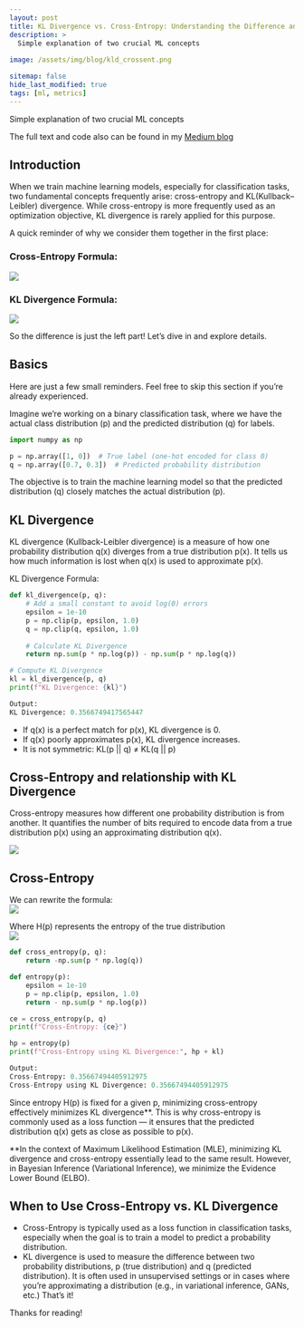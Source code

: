 ```yaml
---
layout: post
title: KL Divergence vs. Cross-Entropy: Understanding the Difference and Similarities
description: >
  Simple explanation of two crucial ML concepts
  
image: /assets/img/blog/kld_crossent.png

sitemap: false
hide_last_modified: true
tags: [ml, metrics]
---
```


Simple explanation of two crucial ML concepts

The full text and code also can be found in my [Medium blog](https://medium.com/@katykas/kl-divergence-vs-cross-entropy-understanding-the-difference-and-similarities-9cbc0c796598)

## Introduction
When we train machine learning models, especially for classification tasks, two fundamental concepts frequently arise: cross-entropy and KL(Kullback–Leibler) divergence. While cross-entropy is more frequently used as an optimization objective, KL divergence is rarely applied for this purpose.

A quick reminder of why we consider them together in the first place:

### Cross-Entropy Formula:
![](https://miro.medium.com/v2/resize:fit:828/format:webp/1*lfZ9hhE-5FUxNXQ0_0J7Wg.png)

### KL Divergence Formula:
![](https://miro.medium.com/v2/resize:fit:4800/format:webp/1*xDjm8bNW2dtblCX8_2SnXw.png)

So the difference is just the left part! Let’s dive in and explore details.

## Basics
Here are just a few small reminders. Feel free to skip this section if you’re already experienced.

Imagine we’re working on a binary classification task, where we have the actual class distribution (p) and the predicted distribution (q) for labels.

```python
import numpy as np

p = np.array([1, 0])  # True label (one-hot encoded for class 0)
q = np.array([0.7, 0.3])  # Predicted probability distribution
```

The objective is to train the machine learning model so that the predicted distribution (q) closely matches the actual distribution (p).

## KL Divergence
KL divergence (Kullback-Leibler divergence) is a measure of how one probability distribution q(x) diverges from a true distribution p(x). It tells us how much information is lost when q(x) is used to approximate p(x).


KL Divergence Formula:

```python
def kl_divergence(p, q):
    # Add a small constant to avoid log(0) errors
    epsilon = 1e-10
    p = np.clip(p, epsilon, 1.0)
    q = np.clip(q, epsilon, 1.0)
    
    # Calculate KL Divergence
    return np.sum(p * np.log(p)) - np.sum(p * np.log(q))

# Compute KL Divergence
kl = kl_divergence(p, q)
print(f"KL Divergence: {kl}")
```
```python
Output:
KL Divergence: 0.3566749417565447
```

* If q(x) is a perfect match for p(x), KL divergence is 0.
* If q(x) poorly approximates p(x), KL divergence increases.
* It is not symmetric: KL(p || q) ≠ KL(q || p)

## Cross-Entropy and relationship with KL Divergence
Cross-entropy measures how different one probability distribution is from another. It quantifies the number of bits required to encode data from a true distribution p(x) using an approximating distribution q(x).

![](https://miro.medium.com/v2/resize:fit:828/format:webp/1*lfZ9hhE-5FUxNXQ0_0J7Wg.png)

## Cross-Entropy
We can rewrite the formula:  
![](https://miro.medium.com/v2/resize:fit:1064/format:webp/1*VLVD6X6LNue3zJ7_dSAftw.png)

Where H(p) represents the entropy of the true distribution  
![](https://miro.medium.com/v2/resize:fit:610/format:webp/1*L9_tttKyPckrC4_ssE_nKA.png)

```python
def cross_entropy(p, q):
    return -np.sum(p * np.log(q))

def entropy(p):
    epsilon = 1e-10
    p = np.clip(p, epsilon, 1.0)
    return - np.sum(p * np.log(p))

ce = cross_entropy(p, q)
print(f"Cross-Entropy: {ce}")

hp = entropy(p)
print(f"Cross-Entropy using KL Divergence:", hp + kl)
```

```python
Output:
Cross-Entropy: 0.35667494405912975
Cross-Entropy using KL Divergence: 0.35667494405912975
```

Since entropy H(p) is fixed for a given p, minimizing cross-entropy effectively minimizes KL divergence**. This is why cross-entropy is commonly used as a loss function — it ensures that the predicted distribution q(x) gets as close as possible to p(x).

**In the context of Maximum Likelihood Estimation (MLE), minimizing KL divergence and cross-entropy essentially lead to the same result. However, in Bayesian Inference (Variational Inference), we minimize the Evidence Lower Bound (ELBO).

## When to Use Cross-Entropy vs. KL Divergence
* Cross-Entropy is typically used as a loss function in classification tasks, especially when the goal is to train a model to predict a probability distribution.
* KL divergence is used to measure the difference between two probability distributions, p (true distribution) and q (predicted distribution). It is often used in unsupervised settings or in cases where you’re approximating a distribution (e.g., in variational inference, GANs, etc.)
That’s it!

Thanks for reading!
